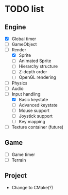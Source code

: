 # TODO list

## Engine

- [x] Global timer
- [ ] GameObject
- [ ] Render
  - [x] Sprite
  - [ ] Animated Sprite
  - [ ] Hierarchy structure
  - [ ] Z-depth order
  - [ ] OpenGL rendering
- [ ] Physics
- [ ] Audio
- [ ] Input handling
  - [x] Basic keystate
  - [ ] Advanced keystate
  - [ ] Mouse support
  - [ ] Joystick support
  - [ ] Key mapping
- [ ] Texture container (future)

## Game

- [ ] Game timer
- [ ] Terrain

## Project

- Change to CMake(?)
